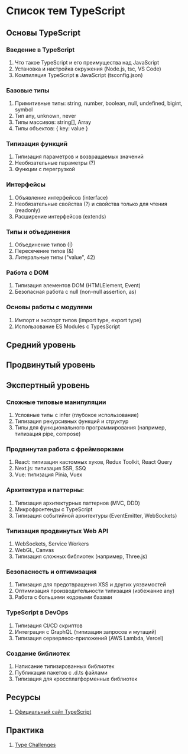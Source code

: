 # Список тем TypeScript

## Основы TypeScript

### Введение в TypeScript

1. Что такое TypeScript и его преимущества над JavaScript
2. Установка и настройка окружения (Node.js, tsc, VS Code)
3. Компиляция TypeScript в JavaScript (tsconfig.json)

### Базовые типы

1. Примитивные типы: string, number, boolean, null, undefined, bigint, symbol
2. Тип any, unknown, never
3. Типы массивов: string[], Array<string>
4. Типы объектов: { key: value }

### Типизация функций

1. Типизация параметров и возвращаемых значений
2. Необязательные параметры (?)
3. Функции с перегрузкой

### Интерфейсы

1. Объявление интерфейсов (interface)
2. Необязательные свойства (?) и свойства только для чтения (readonly)
3. Расширение интерфейсов (extends)

### Типы и объединения

1. Объединение типов (|)
2. Пересечение типов (&)
3. Литеральные типы ("value", 42)

### Работа с DOM

1. Типизация элементов DOM (HTMLElement, Event)
2. Безопасная работа с null (non-null assertion, as)

### Основы работы с модулями

1. Импорт и экспорт типов (import type, export type)
2. Использование ES Modules с TypesScript

## Средний уровень

## Продвинутый уровень

## Экспертный уровень

### Сложные типовые манипуляции

1. Условные типы с infer (глубокое использование)
2. Типизация рекурсивных функций и структур
3. Типы для функционального программирования (например, типизация pipe, compose)

### Продвинутая работа с фреймворками

1. React: типизация кастомных хуков, Redux Toolkit, React Query
2. Next.js: типизация SSR, SSQ
3. Vue: типизация Pinia, Vuex

### Архитектура и паттерны:

1. Типизация архитектурных паттернов (MVC, DDD)
2. Микрофронтенды c TypeScript
3. Типизация событийной архитектуры (EventEmitter, WebSockets)

### Типизация продвинутых Web API

1. WebSockets, Service Workers
2. WebGL, Canvas
3. Типизация сложных библиотек (например, Three.js)

### Безопасность и оптимизация

1. Типизация для предотвращения XSS и других уязвимостей
2. Оптимизация производительности типизация (избежание any)
3. Работа с большими кодовыми базами

### TypeScript в DevOps

1. Типизация CI/CD скриптов
2. Интеграция с GraphQL (типизация запросов и мутаций)
3. Типизация серверлесс-приложений (AWS Lambda, Vercel)

### Создание библиотек

1. Написание типизированных библиотек
2. Публикация пакетов с .d.ts файлами
3. Типизация для кроссплатформенных библиотек

## Ресурсы

1. [Официальный сайт TypeScript](https://www.typescriptlang.org/)

## Практика

1. [Type Challenges](https://github.com/type-challenges/type-challenges)



